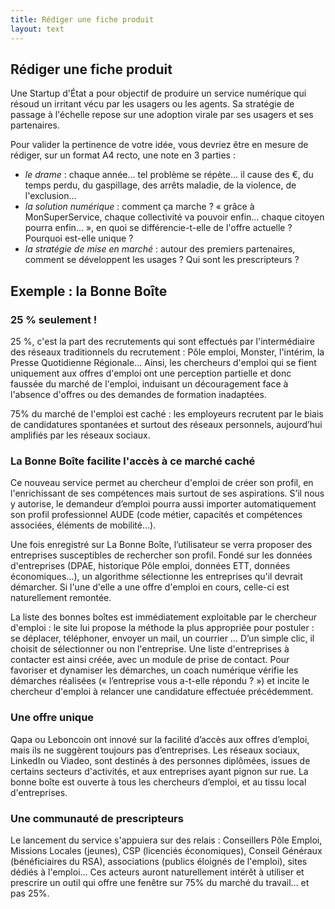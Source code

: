 ```yaml
---
title: Rédiger une fiche produit
layout: text
---
```


## Rédiger une fiche produit

Une Startup d'État a pour objectif de produire un service numérique qui résoud un irritant vécu par les usagers ou les agents. Sa stratégie de passage à l'échelle repose sur une adoption virale par ses usagers et ses partenaires.

Pour valider la pertinence de votre idée, vous devriez être en mesure de rédiger, sur un format A4 recto, une note en 3 parties :

- *le drame* : chaque année… tel problème se répète… il cause des €, du temps perdu, du gaspillage, des arrêts maladie, de la violence, de l'exclusion…
- *la solution numérique* : comment ça marche ? « grâce à MonSuperService, chaque collectivité va pouvoir enfin… chaque citoyen pourra enfin… », en quoi se différencie-t-elle de l'offre actuelle ? Pourquoi est-elle unique ?
- *la stratégie de mise en marché* : autour des premiers partenaires, comment se développent les usages ? Qui sont les prescripteurs ?


## Exemple : la Bonne Boîte

### 25 % seulement !

25 %, c'est la part des recrutements qui sont effectués par l'intermédiaire des réseaux traditionnels du recrutement : Pôle emploi, Monster, l'intérim, la Presse Quotidienne Régionale… Ainsi, les chercheurs d'emploi qui se fient uniquement aux offres d'emploi ont une perception partielle et donc faussée du marché de l'emploi, induisant un découragement face à l'absence d'offres ou des demandes de formation inadaptées.

75% du marché de l'emploi est caché : les employeurs recrutent par le biais de candidatures spontanées et surtout des réseaux personnels, aujourd’hui amplifiés par les réseaux sociaux.

### La Bonne Boîte facilite l'accès à ce marché caché

Ce nouveau service permet au chercheur d'emploi de créer son profil, en l'enrichissant de ses compétences mais surtout de ses aspirations. S’il nous y autorise, le demandeur d’emploi pourra aussi importer automatiquement son profil professionnel AUDE (code métier, capacités et compétences associées, éléments de mobilité…).

Une fois enregistré sur La Bonne Boîte, l’utilisateur se verra proposer des entreprises susceptibles de rechercher son profil. Fondé sur les données d'entreprises (DPAE, historique Pôle emploi, données ETT, données économiques…), un algorithme sélectionne les entreprises qu'il devrait démarcher. Si l'une d'elle a une offre d'emploi en cours, celle-ci est naturellement remontée.

La liste des bonnes boîtes est immédiatement exploitable par le chercheur d'emploi : le site lui propose la méthode la plus appropriée pour postuler : se déplacer, téléphoner, envoyer un mail, un courrier … D’un simple clic, il choisit de sélectionner ou non l'entreprise. Une liste d'entreprises à contacter est ainsi créée, avec un module de prise de contact. Pour favoriser et dynamiser les démarches, un coach numérique vérifie les démarches réalisées (« l’entreprise vous a-t-elle répondu ? ») et incite le chercheur d'emploi à relancer une candidature effectuée précédemment.

### Une offre unique

Qapa ou Leboncoin ont innové sur la facilité d’accès aux offres d’emploi, mais ils ne suggèrent toujours pas d’entreprises. Les réseaux sociaux, LinkedIn ou Viadeo,  sont destinés à des personnes diplômées, issues de certains secteurs d'activités, et aux entreprises ayant pignon sur rue. La bonne boîte est ouverte à tous les chercheurs d’emploi, et au tissu local d'entreprises.

### Une communauté de prescripteurs

Le lancement du service s'appuiera sur des relais : Conseillers Pôle Emploi, Missions Locales (jeunes), CSP (licenciés économiques), Conseil Généraux (bénéficiaires du RSA), associations (publics éloignés de l'emploi), sites dédiés à l'emploi… Ces acteurs auront naturellement intérêt à utiliser et prescrire un outil qui offre une fenêtre sur 75% du marché du travail… et pas 25%.
